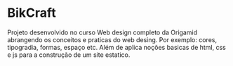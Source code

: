 # BikCraft
Projeto desenvolvido no curso Web design completo da Origamid abrangendo os conceitos e praticas do web desing.
Por exemplo: cores, tipogradia, formas, espaço etc.
Além de aplica noções basicas de html, css e js para a construção de um site estatico. 
